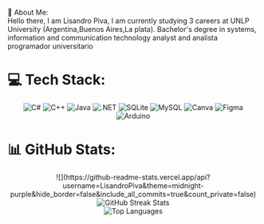  💫 About Me:
<br>Hello there, I am Lisandro Piva, I am currently studying 3 careers at UNLP University (Argentina,Buenos Aires,La plata). Bachelor's degree in systems, information and communication technology analyst and analista programador universitario<br>


# 💻 Tech Stack:
<div align="center">
  <img src="https://img.shields.io/badge/c%23-%23239120.svg?style=for-the-badge&logo=csharp&logoColor=white" alt="C#">
  <img src="https://img.shields.io/badge/c++-%2300599C.svg?style=for-the-badge&logo=c%2B%2B&logoColor=white" alt="C++">
  <img src="https://img.shields.io/badge/java-%23ED8B00.svg?style=for-the-badge&logo=openjdk&logoColor=white" alt="Java">
  <img src="https://img.shields.io/badge/.NET-5C2D91?style=for-the-badge&logo=.net&logoColor=white" alt=".NET">
  <img src="https://img.shields.io/badge/sqlite-%2307405e.svg?style=for-the-badge&logo=sqlite&logoColor=white" alt="SQLite">
  <img src="https://img.shields.io/badge/mysql-%2300000f.svg?style=for-the-badge&logo=mysql&logoColor=white" alt="MySQL">
  <img src="https://img.shields.io/badge/Canva-%2300C4CC.svg?style=for-the-badge&logo=Canva&logoColor=white" alt="Canva">
  <img src="https://img.shields.io/badge/figma-%23F24E1E.svg?style=for-the-badge&logo=figma&logoColor=white" alt="Figma">
  <img src="https://img.shields.io/badge/-Arduino-00979D?style=for-the-badge&logo=Arduino&logoColor=white" alt="Arduino">
</div>

# 📊 GitHub Stats:
<div align="center">
  ![](https://github-readme-stats.vercel.app/api?username=LisandroPiva&theme=midnight-purple&hide_border=false&include_all_commits=true&count_private=false)<br/>
  <img src="https://github-readme-streak-stats.herokuapp.com/?user=LisandroPiva&theme=midnight-purple&hide_border=false" alt="GitHub Streak Stats"><br>
  <img src="https://github-readme-stats.vercel.app/api/top-langs/?username=LisandroPiva&theme=midnight-purple&hide_border=false&include_all_commits=true&count_private=false&layout=compact" alt="Top Languages">
</div>
